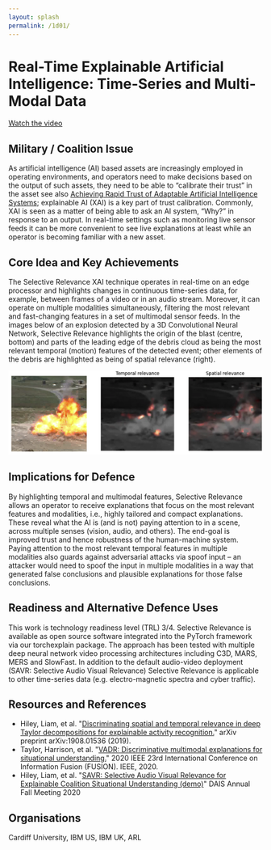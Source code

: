 ```yaml
---
layout: splash
permalink: /1d01/
---
```


# Real-Time Explainable Artificial Intelligence: Time-Series and Multi-Modal Data
[Watch the video](https://ibm.box.com/v/Showcase-1d01-video)

## Military / Coalition Issue
As artificial intelligence (AI) based assets are increasingly employed in operating environments, and operators need
to make decisions based on the output of such assets, they need to be able to “calibrate their trust” in the asset see
also [Achieving Rapid Trust of Adaptable Artificial Intelligence Systems](/1d04/); explainable AI (XAI) is a key part
of trust calibration. Commonly, XAI is seen as a matter of being able to ask an AI system, “Why?” in response to an
output. In real-time settings such as monitoring live sensor feeds it can be more convenient to see live explanations
at least while an operator is becoming familiar with a new asset.

## Core Idea and Key Achievements
The Selective Relevance XAI technique operates in real-time on an edge processor and highlights changes in continuous
time-series data, for example, between frames of a video or in an audio stream. Moreover, it can operate on multiple
modalities simultaneously, filtering the most relevant and fast-changing features in a set of multimodal sensor feeds.
In the images below of an explosion detected by a 3D Convolutional Neural Network, Selective Relevance highlights the
origin of the blast (centre, bottom) and parts of the leading edge of the debris cloud as being the most relevant
temporal (motion) features of the detected event; other elements of the debris are highlighted as being of spatial
relevance (right). 

![image info](/dais/achievements/images/1d01-fig1.png)

## Implications for Defence
By highlighting temporal and multimodal features, Selective Relevance allows an operator to receive explanations that
focus on the most relevant features and modalities, i.e., highly tailored and compact explanations. These reveal what
the AI is (and is not) paying attention to in a scene, across multiple senses (vision, audio, and others). The end-goal
is improved trust and hence robustness of the human-machine system. Paying attention to the most relevant temporal
features in multiple modalities also guards against adversarial attacks via spoof input – an attacker would need to
spoof the input in multiple modalities in a way that generated false conclusions and plausible explanations for those
false conclusions.

## Readiness and Alternative Defence Uses
This work is technology readiness level (TRL) 3/4. Selective Relevance is available as open source software
integrated into the PyTorch framework via our torchexplain package. The approach has been tested with multiple deep
neural network video processing architectures including C3D, MARS, MERS and SlowFast. In addition to the default
audio-video deployment (SAVR: Selective Audio Visual Relevance) Selective Relevance is applicable to other time-series
data (e.g. electro-magnetic spectra and cyber traffic).

## Resources and References
* Hiley, Liam, et al.
  "[Discriminating spatial and temporal relevance in deep Taylor decompositions for explainable activity recognition.](/doc-4691/)"
  arXiv preprint arXiv:1908.01536 (2019).
* Taylor, Harrison, et al.
  "[VADR: Discriminative multimodal explanations for situational understanding.](/doc-5538/)"
  2020 IEEE 23rd International Conference on Information Fusion (FUSION). IEEE, 2020.
* Hiley, Liam, et al.
  "[SAVR: Selective Audio Visual Relevance for Explainable Coalition Situational Understanding (demo)](/doc-7015/)"
  DAIS Annual Fall Meeting 2020

## Organisations
Cardiff University, IBM US, IBM UK, ARL
